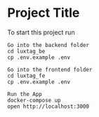 # Project Title

To start this project run

```
Go into the backend folder
cd luxtag_be
cp .env.example .env

Go into the frontend folder
cd luxtag_fe
cp .env.example .env

Run the App
docker-compose up
open http://localhost:3000

